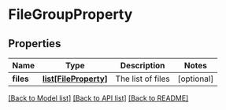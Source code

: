 # FileGroupProperty

## Properties
Name | Type | Description | Notes
------------ | ------------- | ------------- | -------------
**files** | [**list[FileProperty]**](FileProperty.md) | The list of files | [optional] 

[[Back to Model list]](../README.md#documentation-for-models) [[Back to API list]](../README.md#documentation-for-api-endpoints) [[Back to README]](../README.md)


